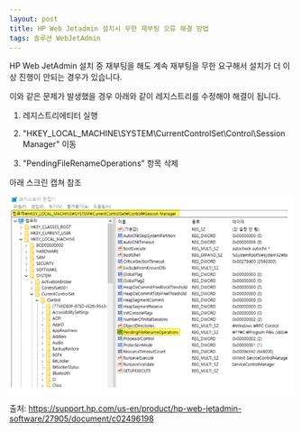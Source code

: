 ```yaml
---
layout: post
title: HP Web Jetadmin 설치시 무한 재부팅 오류 해결 방법 
tags: 솔루션 WebJetAdmin
---
```

HP Web JetAdmin 설치 중 재부팅을 해도 계속 재부팅을 무한 요구해서 설치가 더 이상 진행이 안되는 경우가 있습니다. 

이와 같은 문제가 발생했을 경우 아래와 같이 레지스트리를 수정해야 해결이 됩니다.

1. 레지스트리에티터 실행

2. "HKEY_LOCAL_MACHINE\SYSTEM\CurrentControlSet\Control\Session Manager" 이동

3. "PendingFileRenameOperations" 항목 삭제
 
아래 스크린 캡쳐 참조

![그림 1](../images/wja-install-error.png)

출처: https://support.hp.com/us-en/product/hp-web-jetadmin-software/27905/document/c02496198